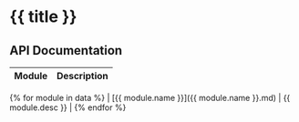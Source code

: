 # {{ title }}

## API Documentation
| Module                                                             | Description           |
| ------------------------------------------------------------------ | --------------------- |
{% for module in data %}
| [{{ module.name }}]({{ module.name }}.md)                          | {{ module.desc }}     |
{% endfor %}